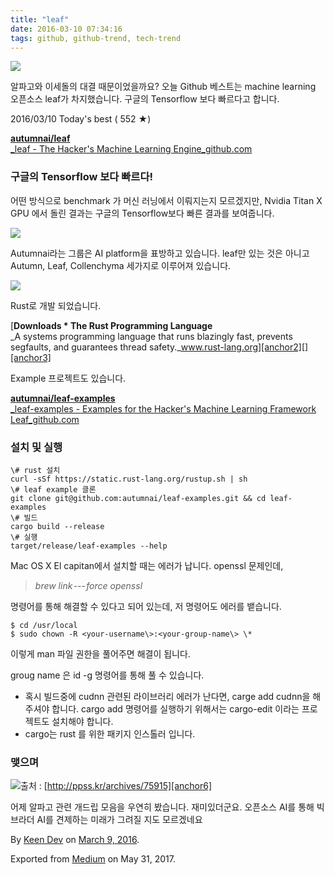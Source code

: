 ```yaml
---
title: "leaf"
date: 2016-03-10 07:34:16
tags: github, github-trend, tech-trend 
---
```



![][image0]

알파고와 이세돌의 대결 때문이었을까요? 오늘 Github 베스트는 machine learning 오픈소스 leaf가 차지했습니다. 구글의 Tensorflow 보다 빠르다고 합니다.

2016/03/10 Today's best ( 552 ★)

[**autumnai/leaf**  
_leaf - The Hacker's Machine Learning Engine_github.com][anchor0][][anchor1]

### 구글의 Tensorflow 보다 빠르다!

어떤 방식으로 benchmark 가 머신 러닝에서 이뤄지는지 모르겠지만, Nvidia Titan X GPU 에서 돌린 결과는 구글의 Tensorflow보다 빠른 결과를 보여줍니다.

![][image1]

Autumnai라는 그룹은 AI platform을 표방하고 있습니다. leaf만 있는 것은 아니고 Autumn, Leaf, Collenchyma 세가지로 이루어져 있습니다.

![][image2]

Rust로 개발 되었습니다.

[**Downloads \* The Rust Programming Language**  
_A systems programming language that runs blazingly fast, prevents segfaults, and guarantees thread safety._www.rust-lang.org][anchor2][][anchor3]

Example 프로젝트도 있습니다.

[**autumnai/leaf-examples**  
_leaf-examples - Examples for the Hacker's Machine Learning Framework Leaf_github.com][anchor4][][anchor5]

### 설치 및 실행
    
    \# rust 설치  
    curl -sSf https://static.rust-lang.org/rustup.sh | sh  
    \# leaf example 클론  
    git clone git@github.com:autumnai/leaf-examples.git && cd leaf-examples  
    \# 빌드  
    cargo build --release  
    \# 실행  
    target/release/leaf-examples --help

Mac OS X El capitan에서 설치할 때는 에러가 납니다. openssl 문제인데,
> 
> _brew link --- force openssl_

명령어를 통해 해결할 수 있다고 되어 있는데, 저 명령어도 에러를 뱉습니다.
    
    $ cd /usr/local  
    $ sudo chown -R <your-username\>:<your-group-name\> \*

이렇게 man 파일 권한을 풀어주면 해결이 됩니다.

groug name 은 id -g 명령어를 통해 풀 수 있습니다.

* 혹시 빌드중에 cudnn 관련된 라이브러리 에러가 난다면, carge add cudnn을 해 주셔야 합니다. cargo add 명령어를 실행하기 위해서는 cargo-edit 이라는 프로젝트도 설치해야 합니다.
* cargo는 rust 를 위한 패키지 인스톨러 입니다.

### 맺으며

![][image3]출처 : [http://ppss.kr/archives/75915][anchor6]

어제 알파고 관련 개드립 모음을 우연히 봤습니다. 재미있더군요. 오픈소스 AI를 통해 빅브라더 AI를 견제하는 미래가 그려질 지도 모르겠네요

By [Keen Dev][anchor7] on [March 9, 2016][anchor8].

Exported from [Medium][anchor9] on May 31, 2017\.


[anchor0]: https://github.com/autumnai/leaf "https://github.com/autumnai/leaf"
[anchor1]: https://github.com/autumnai/leaf
[anchor2]: https://www.rust-lang.org/downloads.html "https://www.rust-lang.org/downloads.html"
[anchor3]: https://www.rust-lang.org/downloads.html
[anchor4]: https://github.com/autumnai/leaf-examples "https://github.com/autumnai/leaf-examples"
[anchor5]: https://github.com/autumnai/leaf-examples
[anchor6]: http://ppss.kr/archives/75915
[anchor7]: https://medium.com/@keendev
[anchor8]: https://medium.com/p/f1be6cc386d0
[anchor9]: https://medium.com


[image0]: /images/1*81o4RHt67Hscnh61zkzAoA.png
[image1]: /images/1*AZjjAjdpJ8oydb9Mv54caA.png
[image2]: /images/1*cpn7ohXQOWv-IFnGMYhCOw.png
[image3]: /images/1*XYtf5AIorG6obtXie2CoYg.pn